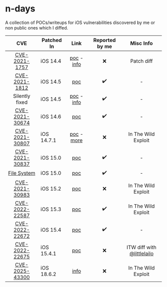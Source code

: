 # n-days

A collection of POCs/writeups for iOS vulnerabilities discovered by me or non public ones which I diffed.

|      CVE        |     Patched In |     Link      |   Reported by me | Misc Info|
|:---------------:|-------------------|:---------------:|:-----------:|:---:|
| [CVE-2021-1757](https://support.apple.com/en-us/HT212146) | iOS 14.4 | [poc](https://github.com/b1n4r1b01/n-days/blob/main/CVE-2021-1757/CVE-2021-1757-PoC.c) - [info](https://github.com/b1n4r1b01/n-days/blob/main/CVE-2021-1757/CVE-2021-1757-Writeup.md) | :x:| Patch diff | 
| [CVE-2021-1812](https://support.apple.com/en-us/HT212317) | iOS 14.5 | [poc](https://github.com/b1n4r1b01/n-days/blob/main/CVE-2021-1812.c) | :heavy_check_mark: | -  |
| Silently fixed | iOS 14.5 | [poc](https://github.com/b1n4r1b01/n-days/blob/main/AppleH10CamIn-OOBw/AppleH10CamIn-OOBw-PoC.c) - [info](https://github.com/b1n4r1b01/n-days/blob/main/AppleH10CamIn-OOBw/AppleH10CamIn-OOBw-Writeup.md) | :heavy_check_mark: | - |
| [CVE-2021-30674](https://support.apple.com/en-us/HT212528)  | iOS 14.6 | [poc](https://github.com/b1n4r1b01/n-days/blob/main/CVE-2021-30674/CVE-2021-30674.c) | :heavy_check_mark: | - |
| [CVE-2021-30807](https://support.apple.com/en-us/HT212623) | iOS 14.7.1 | [poc](https://github.com/b1n4r1b01/n-days/blob/main/CVE-2021-30807/CVE-2021-30807.c) - [more](http://web.archive.org/web/20211031080037/https://twitter.com/b1n4r1b01/status/1419734027565617165) | :x: | In The Wild Exploit |
|[CVE-2021-30837](https://support.apple.com/en-us/HT212814)| iOS 15.0 | [poc](https://github.com/b1n4r1b01/n-days/blob/main/CVE-2021-30837.c) | :heavy_check_mark: | - |
| [File System](https://support.apple.com/en-us/HT212814) | iOS 15.0 | [poc](https://github.com/b1n4r1b01/n-days/blob/main/lifs_poc.c) | :heavy_check_mark: | - |
| [CVE-2021-30983](https://support.apple.com/en-us/HT212976)| iOS 15.2 | [poc](https://github.com/b1n4r1b01/n-days/blob/main/IOMFB_15.1.c) | :x: | In The Wild Exploit|
|[CVE-2022-22587](https://support.apple.com/en-us/HT213053)| iOS 15.3 | [poc](https://github.com/b1n4r1b01/n-days/blob/main/IOMFB_oobr_15.2.c) | :heavy_check_mark: | In The Wild Exploit |
| [CVE-2022-22672](https://support.apple.com/en-us/HT213182) | iOS 15.4 | [poc](https://github.com/b1n4r1b01/n-days/blob/main/AFU.c) | :heavy_check_mark: | -  |
| [CVE-2022-22675](https://support.apple.com/en-us/HT213219) | iOS 15.4.1 | [poc](https://github.com/b1n4r1b01/n-days/blob/main/AVD-15.4.1.mp4) | :x: | ITW diff with [@littlelailo](https://twitter.com/littlelailo)|
| [CVE-2025-43300](https://support.apple.com/en-us/124925) | iOS 18.6.2 | [info](https://github.com/b1n4r1b01/n-days/blob/main/CVE-2025-43300.md) | :x: | In The Wild Exploit |
